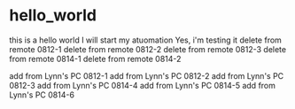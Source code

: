 # hello_world
this is a hello world
I will start my atuomation
Yes, i'm testing it
delete from remote 0812-1
delete from remote 0812-2
delete from remote 0812-3
delete from remote 0814-1
delete from remote 0814-2

add from Lynn's PC 0812-1
add from Lynn's PC 0812-2
add from Lynn's PC 0812-3
add from Lynn's PC 0814-4
add from Lynn's PC 0814-5
add from Lynn's PC 0814-6
